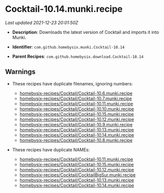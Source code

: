 # Cocktail-10.14.munki.recipe

_Last updated 2021-12-23 20:01:50Z_

- **Description**: Downloads the latest version of Cocktail and imports it into Munki.

- **Identifier**: `com.github.homebysix.munki.Cocktail-10.14`

- **Parent Recipes**: `com.github.homebysix.download.Cocktail-10.14`


## Warnings

- These recipes have duplicate filenames, ignoring numbers:
    - [homebysix-recipes/Cocktail/Cocktail-10.6.munki.recipe](/autopkg-dupe-tracker/homebysix-recipes/Cocktail/Cocktail-10.6.munki.recipe)
    - [homebysix-recipes/Cocktail/Cocktail-10.7.munki.recipe](/autopkg-dupe-tracker/homebysix-recipes/Cocktail/Cocktail-10.7.munki.recipe)
    - [homebysix-recipes/Cocktail/Cocktail-10.11.munki.recipe](/autopkg-dupe-tracker/homebysix-recipes/Cocktail/Cocktail-10.11.munki.recipe)
    - [homebysix-recipes/Cocktail/Cocktail-10.10.munki.recipe](/autopkg-dupe-tracker/homebysix-recipes/Cocktail/Cocktail-10.10.munki.recipe)
    - [homebysix-recipes/Cocktail/Cocktail-10.15.munki.recipe](/autopkg-dupe-tracker/homebysix-recipes/Cocktail/Cocktail-10.15.munki.recipe)
    - [homebysix-recipes/Cocktail/Cocktail-10.12.munki.recipe](/autopkg-dupe-tracker/homebysix-recipes/Cocktail/Cocktail-10.12.munki.recipe)
    - [homebysix-recipes/Cocktail/Cocktail-10.9.munki.recipe](/autopkg-dupe-tracker/homebysix-recipes/Cocktail/Cocktail-10.9.munki.recipe)
    - [homebysix-recipes/Cocktail/Cocktail-10.13.munki.recipe](/autopkg-dupe-tracker/homebysix-recipes/Cocktail/Cocktail-10.13.munki.recipe)
    - [homebysix-recipes/Cocktail/Cocktail-10.14.munki.recipe](/autopkg-dupe-tracker/homebysix-recipes/Cocktail/Cocktail-10.14.munki.recipe)
    - [homebysix-recipes/Cocktail/Cocktail-10.8.munki.recipe](/autopkg-dupe-tracker/homebysix-recipes/Cocktail/Cocktail-10.8.munki.recipe)

- These recipes have duplicate NAMEs:
    - [homebysix-recipes/Cocktail/Cocktail-10.11.munki.recipe](/autopkg-dupe-tracker/homebysix-recipes/Cocktail/Cocktail-10.11.munki.recipe)
    - [homebysix-recipes/Cocktail/Cocktail-10.15.munki.recipe](/autopkg-dupe-tracker/homebysix-recipes/Cocktail/Cocktail-10.15.munki.recipe)
    - [homebysix-recipes/Cocktail/Cocktail-10.12.munki.recipe](/autopkg-dupe-tracker/homebysix-recipes/Cocktail/Cocktail-10.12.munki.recipe)
    - [homebysix-recipes/Cocktail/CocktailBigSur.munki.recipe](/autopkg-dupe-tracker/homebysix-recipes/Cocktail/CocktailBigSur.munki.recipe)
    - [homebysix-recipes/Cocktail/Cocktail-10.13.munki.recipe](/autopkg-dupe-tracker/homebysix-recipes/Cocktail/Cocktail-10.13.munki.recipe)
    - [homebysix-recipes/Cocktail/Cocktail-10.14.munki.recipe](/autopkg-dupe-tracker/homebysix-recipes/Cocktail/Cocktail-10.14.munki.recipe)